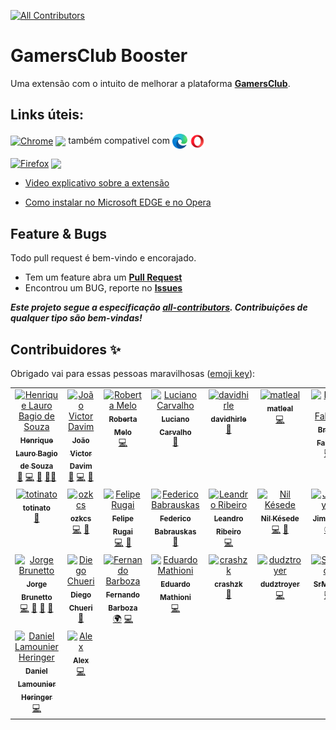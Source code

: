 <!-- ALL-CONTRIBUTORS-BADGE:START - Do not remove or modify this section -->
[![All Contributors](https://img.shields.io/badge/all_contributors-23-orange.svg?style=flat-square)](#contributors-)
<!-- ALL-CONTRIBUTORS-BADGE:END -->

# GamersClub Booster
Uma extensão com o intuito de melhorar a plataforma **[GamersClub](https://gamersclub.com.br/)**.

## Links úteis:
[link-chrome]: https://chrome.google.com/webstore/detail/gamersclub-booster/dahnmmlhchpmmlgebpkpaofbefjdlpin 'Version published on Chrome Web Store'
[link-firefox]: https://addons.mozilla.org/pt-BR/firefox/addon/gamersclub-booster/ 'Version published on Mozilla Add-ons'

[<img src="https://raw.githubusercontent.com/alrra/browser-logos/90fdf03c/src/chrome/chrome.svg" width="48" alt="Chrome" valign="middle">][link-chrome] [<img valign="middle" src="https://img.shields.io/chrome-web-store/v/dahnmmlhchpmmlgebpkpaofbefjdlpin.svg?label=%20">][link-chrome] também compativel com [<img src="https://raw.githubusercontent.com/alrra/browser-logos/90fdf03c/src/edge/edge.svg" width="24" alt="Edge" valign="middle">][link-chrome] [<img src="https://raw.githubusercontent.com/alrra/browser-logos/90fdf03c/src/opera/opera.svg" width="24" alt="Opera" valign="middle">][link-chrome]

[<img src="https://raw.githubusercontent.com/alrra/browser-logos/90fdf03c/src/firefox/firefox.svg" width="48" alt="Firefox" valign="middle">][link-firefox] [<img valign="middle" src="https://img.shields.io/amo/v/gamersclub-booster.svg?label=%20">][link-firefox]

* [Video explicativo sobre a extensão](https://youtu.be/nmxw6xjsIjc)

* [Como instalar no Microsoft EDGE e no Opera](https://youtu.be/rELLprJ15ug)

## Feature & Bugs
Todo pull request é bem-vindo e encorajado.
- Tem um feature abra um **[Pull Request](https://github.com/gamersclub-booster/gamersclub-booster/pulls)**
- Encontrou um BUG, reporte no **[Issues](https://github.com/gamersclub-booster/gamersclub-booster/issues)**

***Este projeto segue a especificação [all-contributors](https://github.com/all-contributors/all-contributors). Contribuições de qualquer tipo são bem-vindas!***

## Contribuidores ✨
Obrigado vai para essas pessoas maravilhosas ([emoji key](https://allcontributors.org/docs/en/emoji-key)):

<!-- ALL-CONTRIBUTORS-LIST:START - Do not remove or modify this section -->
<!-- prettier-ignore-start -->
<!-- markdownlint-disable -->
<table>
  <tbody>
    <tr>
      <td align="center" valign="top" width="14.28%"><a href="https://github.com/henriquelbsouza"><img src="https://avatars.githubusercontent.com/u/1070818?v=4?s=100" width="100px;" alt="Henrique Lauro Bagio de Souza"/><br /><sub><b>Henrique Lauro Bagio de Souza</b></sub></a><br /><a href="https://github.com/gamersclub-booster/gamersclub-booster/issues?q=author%3Ahenriquelbsouza" title="Bug reports">🐛</a> <a href="https://github.com/gamersclub-booster/gamersclub-booster/commits?author=henriquelbsouza" title="Code">💻</a> <a href="#maintenance-henriquelbsouza" title="Maintenance">🚧</a> <a href="#mentoring-henriquelbsouza" title="Mentoring">🧑‍🏫</a></td>
      <td align="center" valign="top" width="14.28%"><a href="https://github.com/jvdavim"><img src="https://avatars.githubusercontent.com/u/16657663?v=4?s=100" width="100px;" alt="João Victor Davim"/><br /><sub><b>João Victor Davim</b></sub></a><br /><a href="https://github.com/gamersclub-booster/gamersclub-booster/issues?q=author%3Ajvdavim" title="Bug reports">🐛</a> <a href="https://github.com/gamersclub-booster/gamersclub-booster/commits?author=jvdavim" title="Code">💻</a> <a href="#maintenance-jvdavim" title="Maintenance">🚧</a></td>
      <td align="center" valign="top" width="14.28%"><a href="https://github.com/RobertaMelo"><img src="https://avatars.githubusercontent.com/u/31969450?v=4?s=100" width="100px;" alt="Roberta Melo"/><br /><sub><b>Roberta Melo</b></sub></a><br /><a href="https://github.com/gamersclub-booster/gamersclub-booster/commits?author=RobertaMelo" title="Code">💻</a></td>
      <td align="center" valign="top" width="14.28%"><a href="https://github.com/lucianocarvalho"><img src="https://avatars.githubusercontent.com/u/14339481?v=4?s=100" width="100px;" alt="Luciano Carvalho"/><br /><sub><b>Luciano Carvalho</b></sub></a><br /><a href="#design-lucianocarvalho" title="Design">🎨</a></td>
      <td align="center" valign="top" width="14.28%"><a href="https://github.com/davidhirle"><img src="https://avatars.githubusercontent.com/u/51386047?v=4?s=100" width="100px;" alt="davidhirle"/><br /><sub><b>davidhirle</b></sub></a><br /><a href="https://github.com/gamersclub-booster/gamersclub-booster/issues?q=author%3Adavidhirle" title="Bug reports">🐛</a></td>
      <td align="center" valign="top" width="14.28%"><a href="https://github.com/matleal"><img src="https://avatars.githubusercontent.com/u/58441113?v=4?s=100" width="100px;" alt="matleal"/><br /><sub><b>matleal</b></sub></a><br /><a href="https://github.com/gamersclub-booster/gamersclub-booster/commits?author=matleal" title="Code">💻</a></td>
      <td align="center" valign="top" width="14.28%"><a href="https://github.com/KINZs"><img src="https://avatars.githubusercontent.com/u/48375198?v=4?s=100" width="100px;" alt="Bruno Faboci"/><br /><sub><b>Bruno Faboci</b></sub></a><br /><a href="https://github.com/gamersclub-booster/gamersclub-booster/commits?author=KINZs" title="Code">💻</a></td>
    </tr>
    <tr>
      <td align="center" valign="top" width="14.28%"><a href="https://github.com/totinato"><img src="https://avatars.githubusercontent.com/u/56313687?v=4?s=100" width="100px;" alt="totinato"/><br /><sub><b>totinato</b></sub></a><br /><a href="https://github.com/gamersclub-booster/gamersclub-booster/issues?q=author%3Atotinato" title="Bug reports">🐛</a></td>
      <td align="center" valign="top" width="14.28%"><a href="https://github.com/ozkcs"><img src="https://avatars.githubusercontent.com/u/35303121?v=4?s=100" width="100px;" alt="ozkcs"/><br /><sub><b>ozkcs</b></sub></a><br /><a href="https://github.com/gamersclub-booster/gamersclub-booster/commits?author=ozkcs" title="Code">💻</a> <a href="https://github.com/gamersclub-booster/gamersclub-booster/issues?q=author%3Aozkcs" title="Bug reports">🐛</a></td>
      <td align="center" valign="top" width="14.28%"><a href="https://average.digital"><img src="https://avatars.githubusercontent.com/u/11398105?v=4?s=100" width="100px;" alt="Felipe Rugai"/><br /><sub><b>Felipe Rugai</b></sub></a><br /><a href="https://github.com/gamersclub-booster/gamersclub-booster/commits?author=feliperugai" title="Code">💻</a> <a href="#design-feliperugai" title="Design">🎨</a></td>
      <td align="center" valign="top" width="14.28%"><a href="http://babrauskas.dev"><img src="https://avatars.githubusercontent.com/u/19313864?v=4?s=100" width="100px;" alt="Federico Babrauskas"/><br /><sub><b>Federico Babrauskas</b></sub></a><br /><a href="https://github.com/gamersclub-booster/gamersclub-booster/issues?q=author%3Afedebabrauskas" title="Bug reports">🐛</a></td>
      <td align="center" valign="top" width="14.28%"><a href="https://github.com/leandroribeir0"><img src="https://avatars.githubusercontent.com/u/62257278?v=4?s=100" width="100px;" alt="Leandro Ribeiro"/><br /><sub><b>Leandro Ribeiro</b></sub></a><br /><a href="https://github.com/gamersclub-booster/gamersclub-booster/commits?author=leandroribeir0" title="Code">💻</a></td>
      <td align="center" valign="top" width="14.28%"><a href="http://nilkesede.sh"><img src="https://avatars.githubusercontent.com/u/1965127?v=4?s=100" width="100px;" alt="Nil Késede"/><br /><sub><b>Nil Késede</b></sub></a><br /><a href="https://github.com/gamersclub-booster/gamersclub-booster/commits?author=nilkesede" title="Code">💻</a> <a href="https://github.com/gamersclub-booster/gamersclub-booster/issues?q=author%3Anilkesede" title="Bug reports">🐛</a></td>
      <td align="center" valign="top" width="14.28%"><a href="https://github.com/Skyy4"><img src="https://avatars.githubusercontent.com/u/47400940?v=4?s=100" width="100px;" alt="Jimmy L."/><br /><sub><b>Jimmy L.</b></sub></a><br /><a href="#translation-Skyy4" title="Translation">🌍</a></td>
    </tr>
    <tr>
      <td align="center" valign="top" width="14.28%"><a href="http://jorgebrunetto.com.br"><img src="https://avatars.githubusercontent.com/u/5823077?v=4?s=100" width="100px;" alt="Jorge Brunetto"/><br /><sub><b>Jorge Brunetto</b></sub></a><br /><a href="https://github.com/gamersclub-booster/gamersclub-booster/commits?author=jorgebrunetto" title="Code">💻</a> <a href="#design-jorgebrunetto" title="Design">🎨</a> <a href="https://github.com/gamersclub-booster/gamersclub-booster/issues?q=author%3Ajorgebrunetto" title="Bug reports">🐛</a> <a href="#maintenance-jorgebrunetto" title="Maintenance">🚧</a></td>
      <td align="center" valign="top" width="14.28%"><a href="https://github.com/dchueri"><img src="https://avatars.githubusercontent.com/u/84249430?v=4?s=100" width="100px;" alt="Diego Chueri"/><br /><sub><b>Diego Chueri</b></sub></a><br /><a href="https://github.com/gamersclub-booster/gamersclub-booster/commits?author=dchueri" title="Documentation">📖</a></td>
      <td align="center" valign="top" width="14.28%"><a href="https://github.com/barbozafernando"><img src="https://avatars.githubusercontent.com/u/45888984?v=4?s=100" width="100px;" alt="Fernando Barboza"/><br /><sub><b>Fernando Barboza</b></sub></a><br /><a href="#translation-barbozafernando" title="Translation">🌍</a> <a href="https://github.com/gamersclub-booster/gamersclub-booster/commits?author=barbozafernando" title="Code">💻</a></td>
      <td align="center" valign="top" width="14.28%"><a href="https://github.com/EMathioni"><img src="https://avatars.githubusercontent.com/u/78946931?v=4?s=100" width="100px;" alt="Eduardo Mathioni"/><br /><sub><b>Eduardo Mathioni</b></sub></a><br /><a href="https://github.com/gamersclub-booster/gamersclub-booster/commits?author=EMathioni" title="Code">💻</a></td>
      <td align="center" valign="top" width="14.28%"><a href="https://zkservidores.com/"><img src="https://avatars.githubusercontent.com/u/32937653?v=4?s=100" width="100px;" alt="crashzk"/><br /><sub><b>crashzk</b></sub></a><br /><a href="https://github.com/gamersclub-booster/gamersclub-booster/commits?author=crashzk" title="Documentation">📖</a></td>
      <td align="center" valign="top" width="14.28%"><a href="https://github.com/dudztroyer"><img src="https://avatars.githubusercontent.com/u/26704955?v=4?s=100" width="100px;" alt="dudztroyer"/><br /><sub><b>dudztroyer</b></sub></a><br /><a href="https://github.com/gamersclub-booster/gamersclub-booster/commits?author=dudztroyer" title="Code">💻</a></td>
      <td align="center" valign="top" width="14.28%"><a href="https://github.com/SrMilton"><img src="https://avatars.githubusercontent.com/u/35127424?v=4?s=100" width="100px;" alt="SrMilton"/><br /><sub><b>SrMilton</b></sub></a><br /><a href="https://github.com/gamersclub-booster/gamersclub-booster/commits?author=SrMilton" title="Code">💻</a></td>
    </tr>
    <tr>
      <td align="center" valign="top" width="14.28%"><a href="https://github.com/DanielHeringer"><img src="https://avatars.githubusercontent.com/u/35229999?v=4?s=100" width="100px;" alt="Daniel Lamounier Heringer"/><br /><sub><b>Daniel Lamounier Heringer</b></sub></a><br /><a href="https://github.com/gamersclub-booster/gamersclub-booster/commits?author=DanielHeringer" title="Code">💻</a></td>
      <td align="center" valign="top" width="14.28%"><a href="https://github.com/AlexGabrielSilveira"><img src="https://avatars.githubusercontent.com/u/61164399?v=4?s=100" width="100px;" alt="Alex"/><br /><sub><b>Alex</b></sub></a><br /><a href="https://github.com/gamersclub-booster/gamersclub-booster/commits?author=AlexGabrielSilveira" title="Code">💻</a></td>
    </tr>
  </tbody>
</table>

<!-- markdownlint-restore -->
<!-- prettier-ignore-end -->

<!-- ALL-CONTRIBUTORS-LIST:END -->
